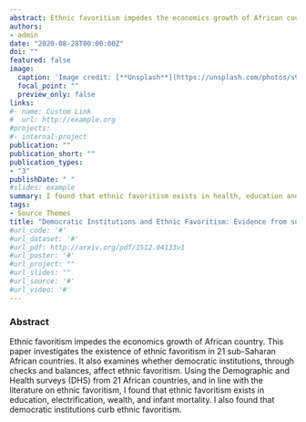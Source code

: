 ```yaml
---
abstract: Ethnic favoritism impedes the economics growth of African country. This paper investigates the existence of ethnic favoritism in 21 sub-Saharan African countries. It also examines whether democratic institutions, through checks and balances, affect ethnic favoritism. Using the Demographic and Health surveys (DHS) from 21 African countries, and in line with the literature on ethnic favoritism, I found that ethnic favoritism exists in education, electrification, wealth, and infant mortality. I also found that democratic institutions curb ethnic favoritism.
authors:
- admin
date: "2020-08-28T00:00:00Z"
doi: ""
featured: false
image:
  caption: 'Image credit: [**Unsplash**](https://unsplash.com/photos/s9CC2SKySJM)'
  focal_point: ""
  preview_only: false
links:
#- name: Custom Link
#  url: http://example.org
#projects:
#- internal-project
publication: ""
publication_short: ""
publication_types:
- "3"
publishDate: " "
#slides: example
summary: I found that ethnic favoritism exists in health, education and wealth. I also found strong evidence suggesting that democratic institutions curb a leader's ability to favor their own ethnic group.
tags:
- Source Themes
title: "Democratic Institutions and Ethnic Favoritism: Evidence from sub-Saharan Africa"
#url_code: '#'
#url_dataset: '#'
#url_pdf: http://arxiv.org/pdf/1512.04133v1
#url_poster: '#'
#url_project: ""
#url_slides: ""
#url_source: '#'
#url_video: '#'
---
```


### Abstract

Ethnic favoritism impedes the economics growth of African country. This paper investigates the existence of ethnic favoritism in 21 sub-Saharan African countries. It also examines whether democratic institutions, through checks and balances, affect ethnic favoritism. Using the Demographic and Health surveys (DHS) from 21 African countries, and in line with the literature on ethnic favoritism, I found that ethnic favoritism exists in education, electrification, wealth, and infant mortality. I also found that democratic institutions curb ethnic favoritism.

